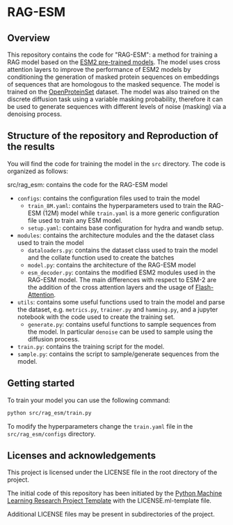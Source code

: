 # RAG-ESM

## Overview

This repository contains the code for "RAG-ESM": a method for training a RAG model based on the [ESM2 pre-trained models](https://www.science.org/doi/10.1126/science.ade2574). The model uses cross attention layers to improve the performance of ESM2 models by conditioning the generation of masked protein sequences on embeddings of sequences that are homologous to the masked sequence. The model is trained on the [OpenProteinSet](https://registry.opendata.aws/openfold/) dataset.
The model was also trained on the discrete diffusion task using a variable masking probability, therefore it can be used to generate sequences with different levels of noise (masking) via a denoising process.

## Structure of the repository and Reproduction of the results

You will find the code for training the model in the `src` directory. The code is organized as follows:

src/rag_esm: contains the code for the RAG-ESM model
  - `configs`: contains the configuration files used to train the model
    - `train_8M.yaml`: contains the hyperparameters used to train the RAG-ESM (12M) model while `train.yaml` is a more generic configuration file used to train any ESM model.
    - `setup.yaml`: contains base configuration for hydra and wandb setup.
  - `modules`: contains the architecture modules and the the dataset class used to train the model
    - `dataloaders.py`: contains the dataset class used to train the model and the collate function used to create the batches
    - `model.py`: contains the architecture of the RAG-ESM model
    - `esm_decoder.py`: contains the modified ESM2 modules used in the RAG-ESM model. The main differences with respect to ESM-2 are the addition of the cross attention layers and the usage of [Flash-Attention](https://arxiv.org/abs/2205.14135).
  - `utils`: contains some useful functions used to train the model and parse the dataset, e.g. `metrics.py`, `trainer.py` and `hamming.py`, and a jupyter notebook with the code used to create the training set.
    - `generate.py`: contains useful functions to sample sequences from the model. In particular `denoise` can be used to sample using the diffusion process.
  - `train.py`: contains the training script for the model.
  - `sample.py`: contains the script to sample/generate sequences from the model.

## Getting started

To train your model you can use the following command:

```bash
python src/rag_esm/train.py
```

To modify the hyperparameters change the `train.yaml` file in the `src/rag_esm/configs` directory.


## Licenses and acknowledgements

This project is licensed under the LICENSE file in the root directory of the project.

The initial code of this repository has been initiated by the [Python Machine Learning Research Project Template](https://github.com/CLAIRE-Labo/python-ml-research-template)
with the LICENSE.ml-template file.

Additional LICENSE files may be present in subdirectories of the project.
